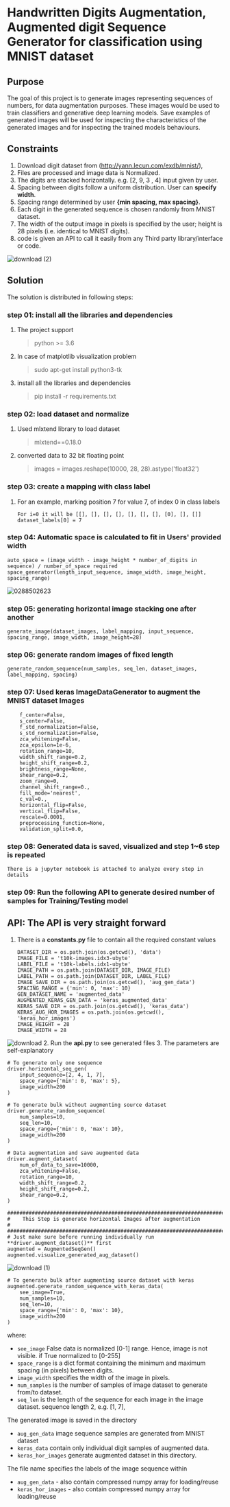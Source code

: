 # Handwritten Digits Augmentation, Augmented digit Sequence Generator for classification using MNIST dataset

## Purpose

The goal of this project is to generate images representing sequences of numbers, for data augmentation purposes.
These images would be used to train classifiers and generative deep learning models.  Save examples of generated images 
will be used for inspecting the characteristics of the generated images and for inspecting the trained models behaviours.

## Constraints
1. Download digit dataset from (http://yann.lecun.com/exdb/mnist/),
2. Files are processed and image data is Normalized. 
3. The digits are stacked horizontally. e.g. [2, 9, 3 , 4] input given by user.
4. Spacing between digits follow a uniform distribution. User can **specify width**. 
5. Spacing range determined by user **{min spacing, max spacing}**. 
6. Each digit in the generated sequence is chosen randomly from MNIST dataset.
7. The width of the output image in pixels is specified by the user; height is 28 pixels (i.e. identical to MNIST digits). 
8. code is given an API to call it easily from any Third party library/interface or code.

![download (2)](https://user-images.githubusercontent.com/54829611/115188378-cc628980-a11f-11eb-8579-c5210df6580e.png)

## Solution
The solution is distributed in following steps:
### step 01: install all the libraries and dependencies
1. The project support
    > python >= 3.6
2. In case of matplotlib visualization problem    
    > sudo apt-get install python3-tk 
3. install all the libraries and dependencies
    > pip install -r requirements.txt 
### step 02: load dataset and normalize
1. Used mlxtend library to load dataset
    > mlxtend==0.18.0
2. converted data to 32 bit floating point
    > images = images.reshape(10000, 28, 28).astype('float32')
### step 03: create a mapping with class label 
1. For an example, marking position 7 for value 7, of index 0 in class labels     
    ```
    For i=0 it will be [[], [], [], [], [], [], [], [0], [], []]
    dataset_labels[0] = 7 
    ```
### step 04: Automatic space is calculated to fit in Users' provided width

    auto_space = (image_width - image_height * number_of_digits in sequence) / number_of_space required 
    space_generator(length_input_sequence, image_width, image_height, spacing_range)

![0288502623](https://user-images.githubusercontent.com/54829611/115187760-d89a1700-a11e-11eb-8a8d-3c62df7f9a8b.png)
### step 05: generating horizontal image stacking one after another
    
    generate_image(dataset_images, label_mapping, input_sequence, spacing_range, image_width, image_height=28)
    
### step 06: generate random images of fixed length
    generate_random_sequence(num_samples, seq_len, dataset_images, label_mapping, spacing)

### step 07: Used keras ImageDataGenerator to augment the MNIST dataset Images
        
        f_center=False,
        s_center=False,
        f_std_normalization=False,
        s_std_normalization=False,
        zca_whitening=False,
        zca_epsilon=1e-6,
        rotation_range=10,
        width_shift_range=0.2,
        height_shift_range=0.2,
        brightness_range=None,
        shear_range=0.2,
        zoom_range=0,
        channel_shift_range=0.,
        fill_mode='nearest',
        c_val=0.,
        horizontal_flip=False,
        vertical_flip=False,
        rescale=0.0001,
        preprocessing_function=None,
        validation_split=0.0,

### step 08: Generated data is saved, visualized and step 1~6 step is repeated
    There is a jupyter notebook is attached to analyze every step in details

### step 09: Run the following API to generate desired number of samples for Training/Testing model

## API: The API is very straight forward
1. There is a **constants.py** file to contain all the required constant values
    ```
    DATASET_DIR = os.path.join(os.getcwd(), 'data')
    IMAGE_FILE = 't10k-images.idx3-ubyte'
    LABEL_FILE = 't10k-labels.idx1-ubyte'
    IMAGE_PATH = os.path.join(DATASET_DIR, IMAGE_FILE)
    LABEL_PATH = os.path.join(DATASET_DIR, LABEL_FILE)
    IMAGE_SAVE_DIR = os.path.join(os.getcwd(), 'aug_gen_data')
    SPACING_RANGE = {'min': 0, 'max': 10}
    GEN_DATASET_NAME = 'augmented_data'
    AUGMENTED_KERAS_GEN_DATA = 'keras_augmented_data'
    KERAS_SAVE_DIR = os.path.join(os.getcwd(), 'keras_data')
    KERAS_AUG_HOR_IMAGES = os.path.join(os.getcwd(), 'keras_hor_images')
    IMAGE_HEIGHT = 28
    IMAGE_WIDTH = 28
    ```
![download](https://user-images.githubusercontent.com/54829611/115188123-6a098900-a11f-11eb-95bb-033701cf4161.png)
2. Run the **api.py** to see generated files 
3. The parameters are self-explanatory
```
# To generate only one sequence
driver.horizontal_seq_gen(
    input_sequence=[2, 4, 1, 7],
    space_range={'min': 0, 'max': 5},
    image_width=200
)
```
```
# To generate bulk without augmenting source dataset
driver.generate_random_sequence(
    num_samples=10,
    seq_len=10,
    space_range={'min': 0, 'max': 10},
    image_width=200
)
```
```
# Data augmentation and save augmented data
driver.augment_dataset(
    num_of_data_to_save=10000,
    zca_whitening=False,
    rotation_range=10,
    width_shift_range=0.2,
    height_shift_range=0.2,
    shear_range=0.2,
)
```

```
########################################################################
#    This Step is generate horizontal Images after augmentation        #
########################################################################
# Just make sure before running individually run **driver.augment_dataset()** first
augmented = AugmentedSeqGen()
augmented.visualize_generated_aug_dataset()
```
![download (1)](https://user-images.githubusercontent.com/54829611/115188268-a50bbc80-a11f-11eb-8fa1-db7bea91b9db.png)

```
# To generate bulk after augmenting source dataset with keras
augmented.generate_random_sequence_with_keras_data(
    see_image=True,
    num_samples=10,
    seq_len=10,
    space_range={'min': 0, 'max': 10},
    image_width=200
)
```

where:
 
- `see_image` False data is normalized [0-1] range. Hence, image is not visible. if True normalized to [0-255]  
- `space_range` is a dict format containing the minimum and maximum spacing (in pixels) between digits. 
- `image_width` specifies the width of the image in pixels.
- `num_samples` is the number of samples of image dataset to generate from/to dataset.
- `seq_len` is the length of the sequence for each image in the image dataset. sequence length 2, e.g. [1, 7], 

The generated image is saved in the directory 
- `aug_gen_data` image sequence samples are generated from MNIST dataset  
- `keras_data` contain only individual digit samples of augmented data. 
- `keras_hor_images` generate augmented dataset in this directory. 
  
The file name specifies the labels of the image sequence within 
- `aug_gen_data` - also contain compressed numpy array for loading/reuse 
- `keras_hor_images` - also contain compressed numpy array for loading/reuse 



